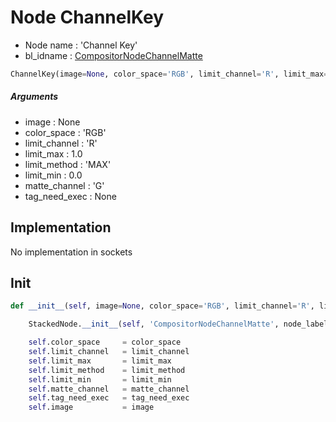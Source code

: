 # Node ChannelKey

- Node name : 'Channel Key'
- bl_idname : [CompositorNodeChannelMatte](https://docs.blender.org/api/current/bpy.types.{bl_idname}.html)


``` python
ChannelKey(image=None, color_space='RGB', limit_channel='R', limit_max=1.0, limit_method='MAX', limit_min=0.0, matte_channel='G', tag_need_exec=None, node_label=None, node_color=None)
```
##### Arguments

- image : None
- color_space : 'RGB'
- limit_channel : 'R'
- limit_max : 1.0
- limit_method : 'MAX'
- limit_min : 0.0
- matte_channel : 'G'
- tag_need_exec : None

## Implementation

No implementation in sockets

## Init

``` python
def __init__(self, image=None, color_space='RGB', limit_channel='R', limit_max=1.0, limit_method='MAX', limit_min=0.0, matte_channel='G', tag_need_exec=None, node_label=None, node_color=None):

    StackedNode.__init__(self, 'CompositorNodeChannelMatte', node_label=node_label, node_color=node_color)

    self.color_space     = color_space
    self.limit_channel   = limit_channel
    self.limit_max       = limit_max
    self.limit_method    = limit_method
    self.limit_min       = limit_min
    self.matte_channel   = matte_channel
    self.tag_need_exec   = tag_need_exec
    self.image           = image
```

